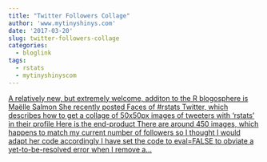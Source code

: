 ```yaml
---
title: "Twitter Followers Collage"
author: 'www.mytinyshinys.com'
date: '2017-03-20'
slug: twitter-followers-collage
categories:
  - bloglink
tags:
  - rstats
  - mytinyshinyscom
---
```


[A relatively new, but extremely welcome, additon to the R blogosphere is Maëlle Salmon She recently posted Faces of #rstats Twitter, which describes how to get a collage of 50x50px images of tweeters with ‘rstats’ in their profile Here is the end-product There are around 450 images, which happens to match my current number of followers so I thought I would adapt her code accordingly I have set the code to eval=FALSE to obviate a yet-to-be-resolved error when I remove a...<click to read more>](https://www.mytinyshinys.com/2017/03/20/twitterfollowerscollage/)


